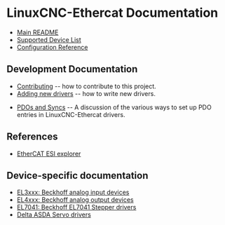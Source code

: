 # LinuxCNC-Ethercat Documentation

- [Main README](https://github.com/linuxcnc-ethercat/linuxcnc-ethercat/blob/master/README.md)
- [Supported Device List](DEVICES.md)
- [Configuration Reference](configuration-reference.md)

## Development Documentation

- [Contributing](https://github.com/linuxcnc-ethercat/linuxcnc-ethercat/blob/master/CONTRIBUTING.md)
  -- how to contribute to this project.
- [Adding new drivers](adding-drivers.md) -- how to write new drivers.
* [PDOs and Syncs](pdos-and-syncs.md) -- A discussion of the various
  ways to set up PDO entries in LinuxCNC-Ethercat drivers.

## References

- [EtherCAT ESI explorer](http://linuxcnc-ethercat.github.io/esi-data/devices)

## Device-specific documentation

- [EL3xxx: Beckhoff analog input devices](el3xxx.md)
- [EL4xxx: Beckhoff analog output devices](el4xxx.md)
- [EL7041: Beckhoff EL7041 Stepper drivers](el7041.md)
- [Delta ASDA Servo drivers](deasda.md)
